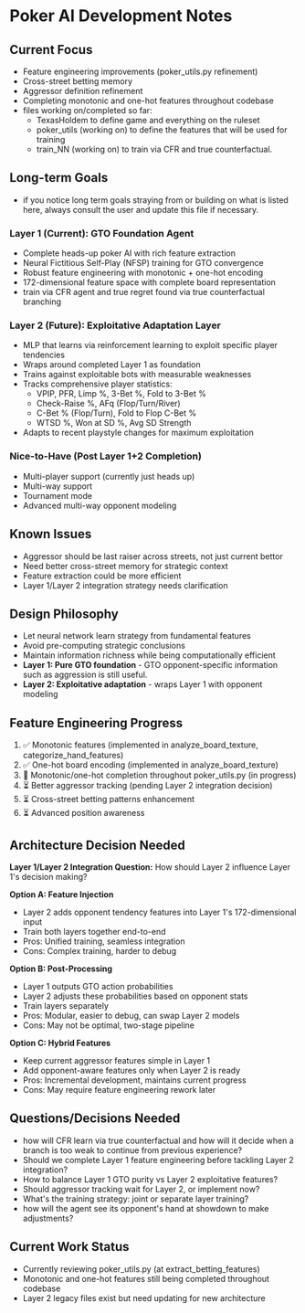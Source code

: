 # Poker AI Development Notes

## Current Focus
- Feature engineering improvements (poker_utils.py refinement)
- Cross-street betting memory
- Aggressor definition refinement
- Completing monotonic and one-hot features throughout codebase
- files working on/completed so far:
  - TexasHoldem to define game and everything on the ruleset
  - poker_utils (working on) to define the features that will be used for training
  - train_NN (working on) to train via CFR and true counterfactual.

## Long-term Goals
- if you notice long term goals straying from or building on what is listed here, always consult the user and update this file if necessary.

### Layer 1 (Current): GTO Foundation Agent
- Complete heads-up poker AI with rich feature extraction
- Neural Fictitious Self-Play (NFSP) training for GTO convergence
- Robust feature engineering with monotonic + one-hot encoding
- 172-dimensional feature space with complete board representation
- train via CFR agent and true regret found via true counterfactual branching

### Layer 2 (Future): Exploitative Adaptation Layer
- MLP that learns via reinforcement learning to exploit specific player tendencies
- Wraps around completed Layer 1 as foundation
- Trains against exploitable bots with measurable weaknesses
- Tracks comprehensive player statistics:
  - VPIP, PFR, Limp %, 3-Bet %, Fold to 3-Bet %
  - Check-Raise %, AFq (Flop/Turn/River)
  - C-Bet % (Flop/Turn), Fold to Flop C-Bet %
  - WTSD %, Won at SD %, Avg SD Strength
- Adapts to recent playstyle changes for maximum exploitation

### Nice-to-Have (Post Layer 1+2 Completion)
- Multi-player support (currently just heads up)
- Multi-way support
- Tournament mode
- Advanced multi-way opponent modeling

## Known Issues
- Aggressor should be last raiser across streets, not just current bettor
- Need better cross-street memory for strategic context
- Feature extraction could be more efficient
- Layer 1/Layer 2 integration strategy needs clarification

## Design Philosophy
- Let neural network learn strategy from fundamental features
- Avoid pre-computing strategic conclusions
- Maintain information richness while being computationally efficient
- **Layer 1: Pure GTO foundation** - GTO opponent-specific information such as aggression is still useful.
- **Layer 2: Exploitative adaptation** - wraps Layer 1 with opponent modeling

## Feature Engineering Progress
1. ✅ Monotonic features (implemented in analyze_board_texture, categorize_hand_features)
2. ✅ One-hot board encoding (implemented in analyze_board_texture)  
3. 🔄 Monotonic/one-hot completion throughout poker_utils.py (in progress)
4. ⏳ Better aggressor tracking (pending Layer 2 integration decision)
5. ⏳ Cross-street betting patterns enhancement
6. ⏳ Advanced position awareness

## Architecture Decision Needed

**Layer 1/Layer 2 Integration Question:**
How should Layer 2 influence Layer 1's decision making?

**Option A: Feature Injection**
- Layer 2 adds opponent tendency features into Layer 1's 172-dimensional input
- Train both layers together end-to-end
- Pros: Unified training, seamless integration
- Cons: Complex training, harder to debug

**Option B: Post-Processing**
- Layer 1 outputs GTO action probabilities
- Layer 2 adjusts these probabilities based on opponent stats
- Train layers separately
- Pros: Modular, easier to debug, can swap Layer 2 models
- Cons: May not be optimal, two-stage pipeline

**Option C: Hybrid Features**
- Keep current aggressor features simple in Layer 1
- Add opponent-aware features only when Layer 2 is ready
- Pros: Incremental development, maintains current progress
- Cons: May require feature engineering rework later

## Questions/Decisions Needed
- how will CFR learn via true counterfactual and how will it decide when a branch is too weak to continue from previous experience?
- Should we complete Layer 1 feature engineering before tackling Layer 2 integration?
- How to balance Layer 1 GTO purity vs Layer 2 exploitative features?
- Should aggressor tracking wait for Layer 2, or implement now?
- What's the training strategy: joint or separate layer training?
- how will the agent see its opponent's hand at showdown to make adjustments?

## Current Work Status
- Currently reviewing poker_utils.py (at extract_betting_features)
- Monotonic and one-hot features still being completed throughout codebase
- Layer 2 legacy files exist but need updating for new architecture